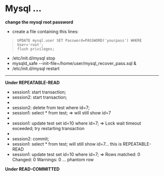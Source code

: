 # Mysql ...

 **change the mysql root password**
 
 * create a file containing this lines:

 >     UPDATE mysql.user SET Password=PASSWORD('yourpass') WHERE User='root';
 >     flush privileges;

 * /etc/init.d/mysql stop
 * mysqld_safe --init-file=/home/user/mysql_recover_pass.sql &
 * /etc/init.d/mysql restart

 ***

 **Under REPEATABLE-READ**

 * session1: start transaction;
 * session2: start transaction;
 *
 * session2: delete from test where id=7;
 * session1: select * from test; => will still show id=7
 *
 * session1: update test set id=10 where id=7; => Lock wait timeout exceeded; try restarting transaction
 *
 * session2: commit;
 * session1: select * from test; will still show id=7... this is REPEATABLE-READ
 * session1: update test set id=10 where id=7; => Rows matched: 0  Changed: 0  Warnings: 0 ... phantom row


 **Under READ-COMMITTED** 
